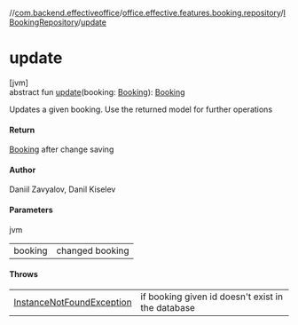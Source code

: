 //[com.backend.effectiveoffice](../../../index.md)/[office.effective.features.booking.repository](../index.md)/[IBookingRepository](index.md)/[update](update.md)

# update

[jvm]\
abstract fun [update](update.md)(booking: [Booking](../../office.effective.model/-booking/index.md)): [Booking](../../office.effective.model/-booking/index.md)

Updates a given booking. Use the returned model for further operations

#### Return

[Booking](../../office.effective.model/-booking/index.md) after change saving

#### Author

Daniil Zavyalov, Danil Kiselev

#### Parameters

jvm

| | |
|---|---|
| booking | changed booking |

#### Throws

| | |
|---|---|
| [InstanceNotFoundException](../../office.effective.common.exception/-instance-not-found-exception/index.md) | if booking given id doesn't exist in the database |
